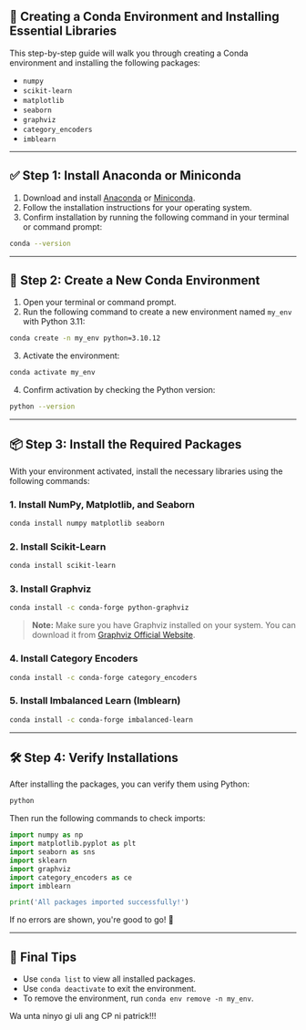 ## 🐍 Creating a Conda Environment and Installing Essential Libraries

This step-by-step guide will walk you through creating a Conda environment and installing the following packages:

- `numpy`
- `scikit-learn`
- `matplotlib`
- `seaborn`
- `graphviz`
- `category_encoders`
- `imblearn`

---

## ✅ **Step 1: Install Anaconda or Miniconda**

1. Download and install [Anaconda](https://www.anaconda.com/products/distribution#download-section) or [Miniconda](https://docs.conda.io/en/latest/miniconda.html).
2. Follow the installation instructions for your operating system.
3. Confirm installation by running the following command in your terminal or command prompt:

```bash
conda --version
```

---

## 🚀 **Step 2: Create a New Conda Environment**

1. Open your terminal or command prompt.
2. Run the following command to create a new environment named `my_env` with Python 3.11:

```bash
conda create -n my_env python=3.10.12
```

3. Activate the environment:

```bash
conda activate my_env
```

4. Confirm activation by checking the Python version:

```bash
python --version
```

---

## 📦 **Step 3: Install the Required Packages**

With your environment activated, install the necessary libraries using the following commands:

### 1. Install NumPy, Matplotlib, and Seaborn
```bash
conda install numpy matplotlib seaborn
```

### 2. Install Scikit-Learn
```bash
conda install scikit-learn
```

### 3. Install Graphviz
```bash
conda install -c conda-forge python-graphviz
```

> **Note:** Make sure you have Graphviz installed on your system. You can download it from [Graphviz Official Website](https://graphviz.org/download/).

### 4. Install Category Encoders
```bash
conda install -c conda-forge category_encoders
```

### 5. Install Imbalanced Learn (Imblearn)
```bash
conda install -c conda-forge imbalanced-learn
```

---

## 🛠 **Step 4: Verify Installations**

After installing the packages, you can verify them using Python:

```bash
python
```

Then run the following commands to check imports:

```python
import numpy as np
import matplotlib.pyplot as plt
import seaborn as sns
import sklearn
import graphviz
import category_encoders as ce
import imblearn

print('All packages imported successfully!')
```

If no errors are shown, you're good to go! 🎉

---

## 🚀 **Final Tips**
- Use `conda list` to view all installed packages.
- Use `conda deactivate` to exit the environment.
- To remove the environment, run `conda env remove -n my_env`.

Wa unta ninyo gi uli ang CP ni patrick!!!

